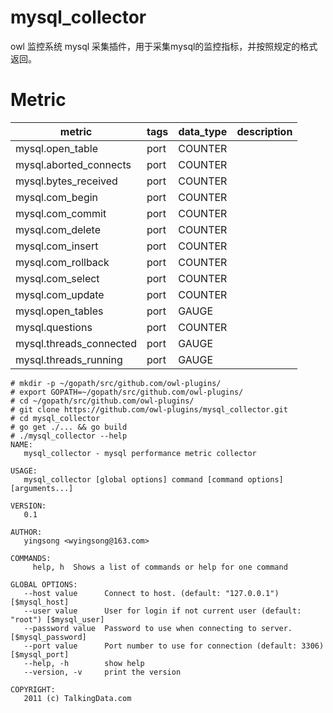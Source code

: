 # mysql_collector
owl 监控系统 mysql 采集插件，用于采集mysql的监控指标，并按照规定的格式返回。

# Metric 
| metric | tags | data_type | description | 
| ------ | ---- | ---- | ---- | 
| mysql.open_table | port | COUNTER |
| mysql.aborted_connects | port | COUNTER |
| mysql.bytes_received | port | COUNTER|
| mysql.com_begin | port | COUNTER |
| mysql.com_commit | port | COUNTER |
| mysql.com_delete | port | COUNTER |
| mysql.com_insert | port | COUNTER |
| mysql.com_rollback | port | COUNTER |
| mysql.com_select | port |  COUNTER |
| mysql.com_update | port  | COUNTER | 
| mysql.open_tables | port | GAUGE |
| mysql.questions | port  | COUNTER | 
| mysql.threads_connected | port | GAUGE |
| mysql.threads_running | port | GAUGE | 

```
# mkdir -p ~/gopath/src/github.com/owl-plugins/
# export GOPATH=~/gopath/src/github.com/owl-plugins/
# cd ~/gopath/src/github.com/owl-plugins/
# git clone https://github.com/owl-plugins/mysql_collector.git
# cd mysql_collector 
# go get ./... && go build
# ./mysql_collector --help
NAME:
   mysql_collector - mysql performance metric collector

USAGE:
   mysql_collector [global options] command [command options] [arguments...]

VERSION:
   0.1

AUTHOR:
   yingsong <wyingsong@163.com>

COMMANDS:
     help, h  Shows a list of commands or help for one command

GLOBAL OPTIONS:
   --host value      Connect to host. (default: "127.0.0.1") [$mysql_host]
   --user value      User for login if not current user (default: "root") [$mysql_user]
   --password value  Password to use when connecting to server. [$mysql_password]
   --port value      Port number to use for connection (default: 3306) [$mysql_port]
   --help, -h        show help
   --version, -v     print the version

COPYRIGHT:
   2011 (c) TalkingData.com
   ```

